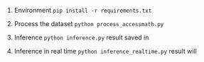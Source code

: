 1. Environment
    `pip install -r requirements.txt`

2. Process the dataset 
    `python process_accessmath.py`
3. Inference
    `python inference.py` result saved in 
4. Inference in real time
    `python inference_realtime.py`
    result will 